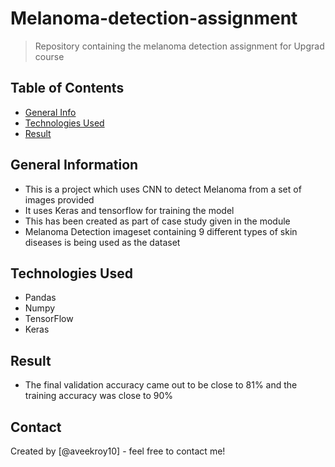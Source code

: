 # Melanoma-detection-assignment
> Repository containing the melanoma detection assignment for Upgrad course


## Table of Contents
* [General Info](#general-information)
* [Technologies Used](#technologies-used)
* [Result](#result)


<!-- You can include any other section that is pertinent to your problem -->

## General Information
- This is a project which uses CNN to detect Melanoma from a set of images provided
- It uses Keras and tensorflow for training the model
- This has been created as part of case study given in the module
- Melanoma Detection imageset containing 9 different types of skin diseases is being used as the dataset



## Technologies Used
- Pandas
- Numpy
- TensorFlow
- Keras

## Result
- The final validation accuracy came out to be close to 81% and the training accuracy was close to 90%

## Contact
Created by [@aveekroy10] - feel free to contact me!


